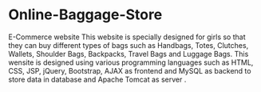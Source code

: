# Online-Baggage-Store
E-Commerce website 
This website is specially designed for girls so that they can buy different types of bags such as Handbags, Totes, Clutches, Wallets, Shoulder Bags, Backpacks, Travel Bags and Luggage Bags. This wensite is designed using various programming languages such as HTML, CSS, JSP, jQuery, Bootstrap, AJAX as frontend and MySQL as backend to store data in database and Apache Tomcat as server .
